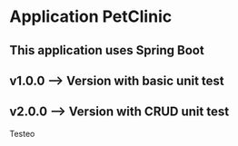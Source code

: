 # Application PetClinic

## This application uses Spring Boot 

## v1.0.0 --> Version with basic unit test

## v2.0.0 --> Version with CRUD unit test

Testeo
